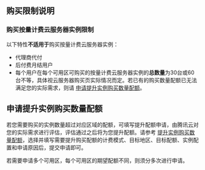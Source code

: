 ## 购买限制说明

### 购买按量计费云服务器实例限制[](id:PayAsYouGoLimit)
 以下特性**不适用于**购买按量计费云服务器实例：
 - 代理商代付
 - 后付费月结用户
-  每个用户在每个可用区可购买的按量计费云服务器实例的**总数量**为30台或60台不等，具体视云服务器购买页实际情况而定。若已有的购买数量配额已无法满足您的实际需求，则请 [申请提升实例购买数量配额](#ApplyForQuota)。



##  申请提升实例购买数量配额[](id:ApplyForQuota)
若您需要购买的实例数量超过对应区域的配额，可填写提升配额申请，由腾讯云对您的实际需求进行评估，评估通过之后将为您提升配额。请参考 [提升实例购买数量配额](https://intl.cloud.tencent.com/document/product/213/46161)，选择并填写需要提升购买配额的计费模式、目标地区、目标配额、实例配置和申请原因后，提交申请即可。

<dx-alert infotype="notice" title="">
若需要申请多个可用区，每个可用区的期望配额不同，则须分多次进行申请。 
</dx-alert>



